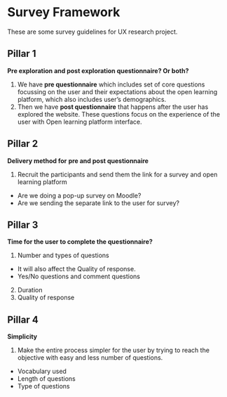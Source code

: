 # Survey Framework
These are some survey guidelines for UX research project.

## Pillar 1

**Pre exploration and post exploration questionnaire? Or both?**

1.  We have **pre questionnaire** which includes set of core questions focussing on the user and their expectations about the open learning platform, which also includes user’s demographics.
2.  Then we have **post questionnaire** that happens after the user has explored the website. These questions focus on the experience of the user with Open learning platform interface.

## Pillar 2

**Delivery method for** **pre and post questionnaire**

1.  Recruit the participants and send them the link for a survey and open learning platform
-   Are we doing a pop-up survey on Moodle?
-   Are we sending the separate link to the user for survey?

## Pillar 3

**Time for the user to complete the questionnaire?**

1.  Number and types of questions
-   It will also affect the Quality of response.
-   Yes/No questions and comment questions
2.  Duration
3.  Quality of response

## Pillar 4

**Simplicity**

1.  Make the entire process simpler for the user by trying to reach the objective with easy and less number of questions.
-   Vocabulary used
-   Length of questions
-   Type of questions



